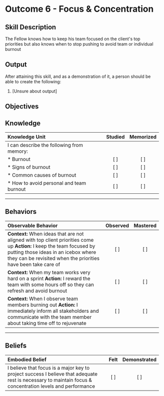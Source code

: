 # Outcome 6 - Focus & Concentration

**Skill Description**
----------
The Fellow knows how to keep his team focused on the client's top priorities but also knows when to stop pushing to avoid team or individual burnout

**Output**
----------
After attaining this skill, and as a demonstration of it, a person should be able to create the following:

1. [Unsure about output]


**Objectives**
----------
## **Knowledge**


| Knowledge Unit   |      Studied      | Memorized |
|:-------------|:------------------:|:--------:|
| I can describe the following from memory: | | |
| * Burnout | [ ] | [ ]  |
| * Signs of burnout | [ ] | [ ]  |
| * Common causes of burnout    | [ ] | [ ]  |
| * How to avoid personal and team burnout       | [ ] | [ ]  |



----------


## **Behaviors**

| Observable Behavior   |      Observed      | Mastered |
|:-------------|:------------------:|:--------:|
| **Context:** When ideas that are not aligned with top client priorities come up **Action:** I keep the team focused by putting those ideas in an icebox where they can be revisited when the priorities have been take care of | [ ] | [ ]  |
| **Context:** When my team works very hard on a sprint **Action:** I reward the team with some hours off so they can refresh and avoid burnout |   [ ]   |   [ ]  |
| **Context:** When I observe team members burning out **Action:** I immediately inform all stakeholders and communicate with the team member about taking time off to rejuvenate | [ ] |    [ ] |


----------


## **Beliefs**


| Embodied Belief   |      Felt      | Demonstrated |
|:-------------|:------------------:|:--------:|
| I believe that focus is a major key to project success I believe that adequate rest is necessary to maintain focus & concentration levels and performance | [ ] | [ ]  |
